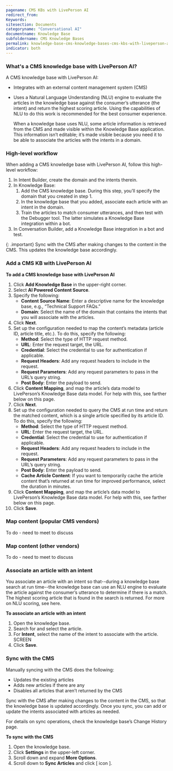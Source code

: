 ```yaml
---
pagename: CMS KBs with LivePerson AI
redirect_from:
Keywords:
sitesection: Documents
categoryname: "Conversational AI"
documentname: Knowledge Base
subfoldername: CMS Knowledge Bases
permalink: knowledge-base-cms-knowledge-bases-cms-kbs-with-liveperson-ai.html
indicator: both
---
```


### What's a CMS knowledge base with LivePerson AI?
A CMS knowledge base with LivePerson AI:

* Integrates with an external content management system (CMS)
* Uses a Natural Language Understanding (NLU) engine to evaluate the articles in the knowledge base against the consumer’s utterance (the intent) and return the highest scoring article. Using the capabilities of NLU to do this work is recommended for the best consumer experience.

    When a knowledge base uses NLU, some article information is retrieved from the CMS and made visible within the Knowledge Base application. This information isn’t editable; it’s made visible because you need it to be able to associate the articles with the intents in a domain.

### High-level workflow
When adding a CMS knowledge base with LivePerson AI, follow this high-level workflow:

1. In Intent Builder, create the domain and the intents therein.
2. In Knowledge Base:
    1. Add the CMS knowledge base. During this step, you’ll specify the domain that you created in step 1.
    2. In the knowledge base that you added, associate each article with an intent in the domain.
    3. Train the articles to match consumer utterances, and then test with the Debugger tool. The latter simulates a Knowledge Base integration within a bot.
3. In Conversation Builder, add a Knowledge Base integration in a bot and test.

{: .important}
Sync with the CMS after making changes to the content in the CMS. This updates the knowledge base accordingly.

### Add a CMS KB with LivePerson AI
**To add a CMS knowledge base with LivePerson AI**

1. Click **Add Knowledge Base** in the upper-right corner.
2. Select **AI Powered Content Source**.
3. Specify the following:
    * **Content Source Name**: Enter a descriptive name for the knowledge base, e.g., “Technical Support FAQs.”
    * **Domain**: Select the name of the domain that contains the intents that you will associate with the articles.
4. Click **Next**.
5. Set up the configuration needed to map the content’s metadata (article ID, article title, etc.). To do this, specify the following:
    * **Method**: Select the type of HTTP request method. 
    * **URL**: Enter the request target, the URL.
    * **Credential**: Select the credential to use for authentication if applicable.
    * **Request Headers**: Add any request headers to include in the request.
    * **Request Parameters**: Add any request parameters to pass in the URL’s query string.
    * **Post Body**: Enter the payload to send.
6. Click **Content Mapping**, and map the article’s data model to LivePerson’s Knowledge Base data model. For help with this, see farther below on this page.
7. Click **Next**.
8. Set up the configuration needed to query the CMS at run time and return the matched content, which is a single article specified by its article ID. To do this, specify the following:
    * **Method**: Select the type of HTTP request method.
    * **URL**: Enter the request target, the URL.
    * **Credential**: Select the credential to use for authentication if applicable.
    * **Request Headers**: Add any request headers to include in the request.
    * **Request Parameters**: Add any request parameters to pass in the URL’s query string.
    * **Post Body**: Enter the payload to send.
    * **Cache Article Content**: If you want to temporarily cache the article content that’s returned at run time for improved performance, select the duration in minutes. 
9. Click **Content Mapping**, and map the article’s data model to LivePerson’s Knowledge Base data model. For help with this, see farther below on this page.
10. Click **Save**.

### Map content (popular CMS vendors)
To do - need to meet to discuss

### Map content (other vendors)
To do - need to meet to discuss

### Associate an article with an intent
You associate an article with an intent so that--during a knowledge base search at run time--the knowledge base can use an NLU engine to evaluate the article against the consumer’s utterance to determine if there is a match. The highest scoring article that is found in the search is returned. For more on NLU scoring, see here.

**To associate an article with an intent**

1. Open the knowledge base.
2. Search for and select the article.
3. For **Intent**, select the name of the intent to associate with the article.
    SCREEN
4. Click **Save**.

### Sync with the CMS
Manually syncing with the CMS does the following:

* Updates the existing articles
* Adds new articles if there are any
* Disables all articles that aren’t returned by the CMS

Sync with the CMS after making changes to the content in the CMS, so that the knowledge base is updated accordingly. Once you sync, you can add or update the intents associated with articles as needed.

For details on sync operations, check the knowledge base’s Change History page.

**To sync with the CMS**

1. Open the knowledge base.
2. Click **Settings** in the upper-left corner.
3. Scroll down and expand **More Options**.
4. Scroll down to **Sync Articles** and click [ icon ].
